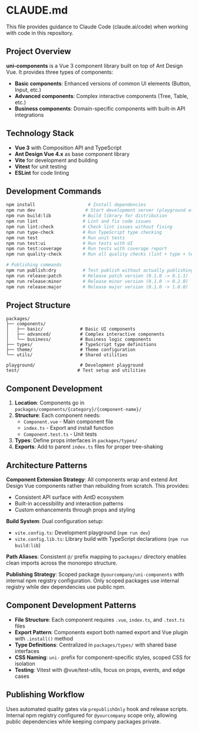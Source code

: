 # CLAUDE.md

This file provides guidance to Claude Code (claude.ai/code) when working with code in this repository.

## Project Overview

**uni-components** is a Vue 3 component library built on top of Ant Design Vue. It provides three types of components:
- **Basic components**: Enhanced versions of common UI elements (Button, Input, etc.)
- **Advanced components**: Complex interactive components (Tree, Table, etc.) 
- **Business components**: Domain-specific components with built-in API integrations

## Technology Stack

- **Vue 3** with Composition API and TypeScript
- **Ant Design Vue 4.x** as base component library
- **Vite** for development and building
- **Vitest** for unit testing
- **ESLint** for code linting

## Development Commands

```bash
npm install                    # Install dependencies
npm run dev                   # Start development server (playground at http://localhost:3000)
npm run build:lib            # Build library for distribution
npm run lint                 # Lint and fix code issues  
npm run lint:check           # Check lint issues without fixing
npm run type-check           # Run TypeScript type checking
npm run test                 # Run unit tests
npm run test:ui              # Run tests with UI
npm run test:coverage        # Run tests with coverage report
npm run quality-check        # Run all quality checks (lint + type + test)

# Publishing commands
npm run publish:dry          # Test publish without actually publishing
npm run release:patch        # Release patch version (0.1.0 -> 0.1.1)
npm run release:minor        # Release minor version (0.1.0 -> 0.2.0)
npm run release:major        # Release major version (0.1.0 -> 1.0.0)
```

## Project Structure

```
packages/
├── components/
│   ├── basic/              # Basic UI components
│   ├── advanced/           # Complex interactive components  
│   └── business/           # Business logic components
├── types/                  # TypeScript type definitions
├── theme/                  # Theme configuration
└── utils/                  # Shared utilities

playground/                 # Development playground
test/                      # Test setup and utilities
```

## Component Development

1. **Location**: Components go in `packages/components/{category}/{component-name}/`
2. **Structure**: Each component needs:
   - `Component.vue` - Main component file
   - `index.ts` - Export and install function
   - `Component.test.ts` - Unit tests
3. **Types**: Define props interfaces in `packages/types/`
4. **Exports**: Add to parent `index.ts` files for proper tree-shaking

## Architecture Patterns

**Component Extension Strategy**: All components wrap and extend Ant Design Vue components rather than rebuilding from scratch. This provides:
- Consistent API surface with AntD ecosystem
- Built-in accessibility and interaction patterns
- Custom enhancements through props and styling

**Build System**: Dual configuration setup:
- `vite.config.ts`: Development playground (`npm run dev`)
- `vite.config.lib.ts`: Library build with TypeScript declarations (`npm run build:lib`)

**Path Aliases**: Consistent `@/` prefix mapping to `packages/` directory enables clean imports across the monorepo structure.

**Publishing Strategy**: Scoped package `@yourcompany/uni-components` with internal npm registry configuration. Only scoped packages use internal registry while dev dependencies use public npm.

## Component Development Patterns

- **File Structure**: Each component requires `.vue`, `index.ts`, and `.test.ts` files
- **Export Pattern**: Components export both named export and Vue plugin with `.install()` method
- **Type Definitions**: Centralized in `packages/types/` with shared base interfaces
- **CSS Naming**: `uni-` prefix for component-specific styles, scoped CSS for isolation
- **Testing**: Vitest with @vue/test-utils, focus on props, events, and edge cases

## Publishing Workflow

Uses automated quality gates via `prepublishOnly` hook and release scripts. Internal npm registry configured for `@yourcompany` scope only, allowing public dependencies while keeping company packages private.